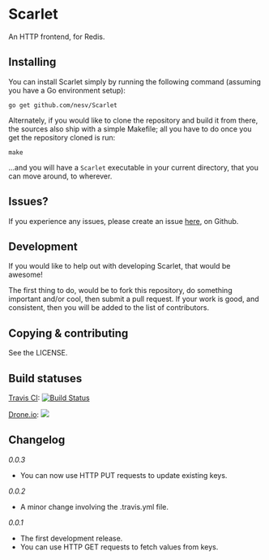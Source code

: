 # Scarlet

An HTTP frontend, for Redis.

## Installing

You can install Scarlet simply by running the following command (assuming you
have a Go environment setup):

    go get github.com/nesv/Scarlet
	
Alternately, if you would like to clone the repository and build it from there,
the sources also ship with a simple Makefile; all you have to do once you get
the repository cloned is run:

    make
	
...and you will have a `Scarlet` executable in your current directory, that you
can move around, to wherever.
	
## Issues?

If you experience any issues, please create an issue [here](https://github.com/nesv/Scarlet/issues),
on Github.

## Development

If you would like to help out with developing Scarlet, that would be awesome!

The first thing to do, would be to fork this repository, do something important
and/or cool, then submit a pull request. If your work is good, and consistent,
then you will be added to the list of contributors.


## Copying & contributing

See the LICENSE.

## Build statuses

[Travis CI](http://travis-ci.org): [![Build Status](https://secure.travis-ci.org/nesv/Scarlet.png)](http://travis-ci.org/nesv/Scarlet)

[Drone.io](https://drone.io): [![](https://drone.io/nesv/Scarlet/status.png)](https://drone.io/nesv/Scarlet/latest)

## Changelog

*0.0.3*
*	You can now use HTTP PUT requests to update existing keys.

*0.0.2*
*	A minor change involving the .travis.yml file.

*0.0.1*
*	The first development release.
*	You can use HTTP GET requests to fetch values from keys.
